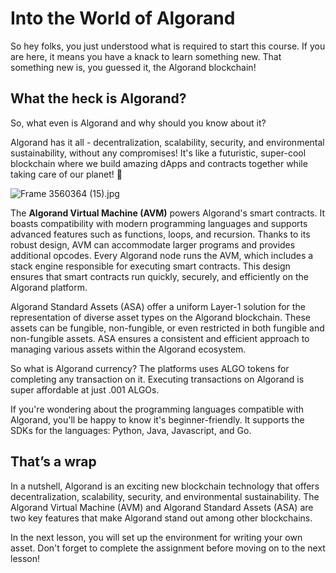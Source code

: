 # Into the World of Algorand

So hey folks, you just understood what is required to start this course. If you are here, it means you have a knack to learn something new. That something new is, you guessed it, the Algorand blockchain!

## What the heck is Algorand?

So, what even is Algorand and why should you know about it?

Algorand has it all - decentralization, scalability, security, and environmental sustainability, without any compromises! It's like a futuristic, super-cool blockchain where we build amazing dApps and contracts together while taking care of our planet! 🌿

![Frame 3560364 (15).jpg](https://github.com/0xmetaschool/Learning-Projects/blob/main/assests_for_all/assests-for-algorand/1_2%20Into%20the%20World%20of%20Algorand/Frame_3560364_(15).jpg?raw=true)

The **Algorand Virtual Machine (AVM)** powers Algorand's smart contracts. It boasts compatibility with modern programming languages and supports advanced features such as functions, loops, and recursion. Thanks to its robust design, AVM can accommodate larger programs and provides additional opcodes. Every Algorand node runs the AVM, which includes a stack engine responsible for executing smart contracts. This design ensures that smart contracts run quickly, securely, and efficiently on the Algorand platform.

Algorand Standard Assets (ASA) offer a uniform Layer-1 solution for the representation of diverse asset types on the Algorand blockchain. These assets can be fungible, non-fungible, or even restricted in both fungible and non-fungible assets. ASA ensures a consistent and efficient approach to managing various assets within the Algorand ecosystem.

So what is Algorand currency? The platforms uses ALGO tokens for completing any transaction on it. Executing transactions on Algorand is super affordable at just .001 ALGOs. 

If you're wondering about the programming languages compatible with Algorand, you'll be happy to know it's beginner-friendly. It supports the SDKs for the languages: Python, Java, Javascript, and Go.

## That’s a wrap

In a nutshell, Algorand is an exciting new blockchain technology that offers decentralization, scalability, security, and environmental sustainability. The Algorand Virtual Machine (AVM) and Algorand Standard Assets (ASA) are two key features that make Algorand stand out among other blockchains.

In the next lesson, you will set up the environment for writing your own asset. Don't forget to complete the assignment before moving on to the next lesson!